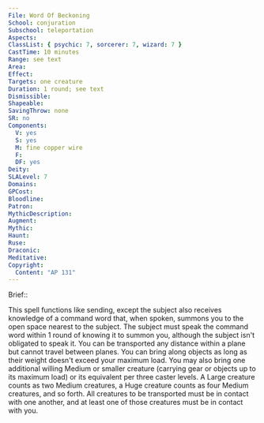```yaml
---
File: Word Of Beckoning
School: conjuration
Subschool: teleportation
Aspects: 
ClassList: { psychic: 7, sorcerer: 7, wizard: 7 }
CastTime: 10 minutes
Range: see text
Area: 
Effect: 
Targets: one creature
Duration: 1 round; see text
Dismissible: 
Shapeable: 
SavingThrow: none
SR: no
Components:
  V: yes
  S: yes
  M: fine copper wire
  F: 
  DF: yes
Deity: 
SLALevel: 7
Domains: 
GPCost: 
Bloodline: 
Patron: 
MythicDescription: 
Augment: 
Mythic: 
Haunt: 
Ruse: 
Draconic: 
Meditative: 
Copyright:
  Content: "AP 131"
---
```

Brief:: 

This spell functions like sending, except the subject also receives knowledge of a command word that, when spoken, summons you to the open space nearest to the subject.  The subject must speak the command word within 1 round of knowing it to summon you, although the subject isn't obligated to speak it. You can be transported any distance within a plane but cannot travel between planes. You can bring along objects as long as their weight doesn't exceed your maximum load. You may also bring one additional willing Medium or smaller creature (carrying gear or objects up to its maximum load) or its equivalent per three caster levels. A Large creature counts as two Medium creatures, a Huge creature counts as four Medium creatures, and so forth. All creatures to be transported must be in contact with one another, and at least one of those creatures must be in contact with you.
